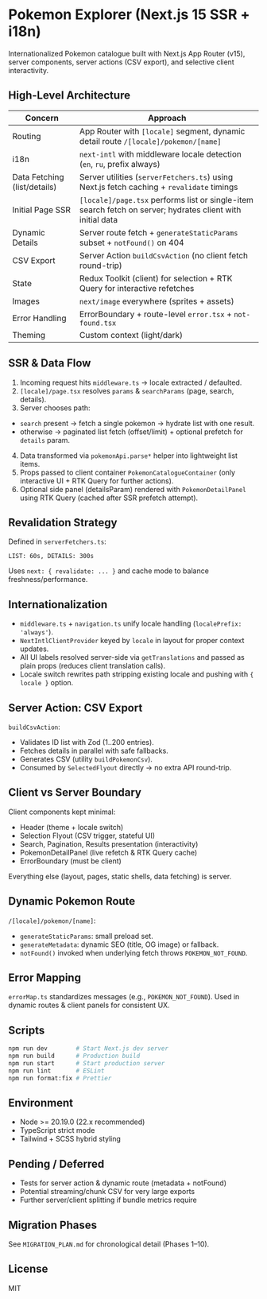 # Pokemon Explorer (Next.js 15 SSR + i18n)

Internationalized Pokemon catalogue built with Next.js App Router (v15), server components, server actions (CSV export), and selective client interactivity.

## High-Level Architecture

| Concern                      | Approach                                                                                                   |
| ---------------------------- | ---------------------------------------------------------------------------------------------------------- |
| Routing                      | App Router with `[locale]` segment, dynamic detail route `/[locale]/pokemon/[name]`                        |
| i18n                         | `next-intl` with middleware locale detection (`en`, `ru`, prefix always)                                   |
| Data Fetching (list/details) | Server utilities (`serverFetchers.ts`) using Next.js fetch caching + `revalidate` timings                  |
| Initial Page SSR             | `[locale]/page.tsx` performs list or single-item search fetch on server; hydrates client with initial data |
| Dynamic Details              | Server route fetch + `generateStaticParams` subset + `notFound()` on 404                                   |
| CSV Export                   | Server Action `buildCsvAction` (no client fetch round-trip)                                                |
| State                        | Redux Toolkit (client) for selection + RTK Query for interactive refetches                                 |
| Images                       | `next/image` everywhere (sprites + assets)                                                                 |
| Error Handling               | ErrorBoundary + route-level `error.tsx` + `not-found.tsx`                                                  |
| Theming                      | Custom context (light/dark)                                                                                |

## SSR & Data Flow

1. Incoming request hits `middleware.ts` → locale extracted / defaulted.
2. `[locale]/page.tsx` resolves `params` & `searchParams` (page, search, details).
3. Server chooses path:

- `search` present → fetch a single pokemon → hydrate list with one result.
- otherwise → paginated list fetch (offset/limit) + optional prefetch for `details` param.

4. Data transformed via `pokemonApi.parse*` helper into lightweight list items.
5. Props passed to client container `PokemonCatalogueContainer` (only interactive UI + RTK Query for further actions).
6. Optional side panel (detailsParam) rendered with `PokemonDetailPanel` using RTK Query (cached after SSR prefetch attempt).

## Revalidation Strategy

Defined in `serverFetchers.ts`:

```
LIST: 60s, DETAILS: 300s
```

Uses `next: { revalidate: ... }` and cache mode to balance freshness/performance.

## Internationalization

- `middleware.ts` + `navigation.ts` unify locale handling (`localePrefix: 'always'`).
- `NextIntlClientProvider` keyed by `locale` in layout for proper context updates.
- All UI labels resolved server-side via `getTranslations` and passed as plain props (reduces client translation calls).
- Locale switch rewrites path stripping existing locale and pushing with `{ locale }` option.

## Server Action: CSV Export

`buildCsvAction`:

- Validates ID list with Zod (1..200 entries).
- Fetches details in parallel with safe fallbacks.
- Generates CSV (utility `buildPokemonCsv`).
- Consumed by `SelectedFlyout` directly → no extra API round-trip.

## Client vs Server Boundary

Client components kept minimal:

- Header (theme + locale switch)
- Selection Flyout (CSV trigger, stateful UI)
- Search, Pagination, Results presentation (interactivity)
- PokemonDetailPanel (live refetch & RTK Query cache)
- ErrorBoundary (must be client)

Everything else (layout, pages, static shells, data fetching) is server.

## Dynamic Pokemon Route

`/[locale]/pokemon/[name]`:

- `generateStaticParams`: small preload set.
- `generateMetadata`: dynamic SEO (title, OG image) or fallback.
- `notFound()` invoked when underlying fetch throws `POKEMON_NOT_FOUND`.

## Error Mapping

`errorMap.ts` standardizes messages (e.g., `POKEMON_NOT_FOUND`). Used in dynamic routes & client panels for consistent UX.

## Scripts

```bash
npm run dev        # Start Next.js dev server
npm run build      # Production build
npm run start      # Start production server
npm run lint       # ESLint
npm run format:fix # Prettier
```

## Environment

- Node >= 20.19.0 (22.x recommended)
- TypeScript strict mode
- Tailwind + SCSS hybrid styling

## Pending / Deferred

- Tests for server action & dynamic route (metadata + notFound)
- Potential streaming/chunk CSV for very large exports
- Further server/client splitting if bundle metrics require

## Migration Phases

See `MIGRATION_PLAN.md` for chronological detail (Phases 1–10).

## License

MIT
